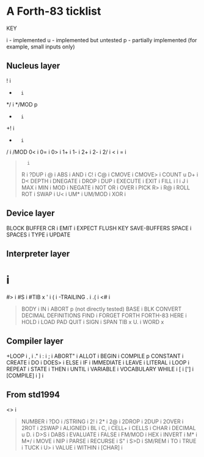 # A Forth-83 ticklist

KEY

i - implemented
u - implemented but untested
p - partially implemented (for example, small inputs only)


## Nucleus layer 


!       i
*       i
*/      i
*/MOD   p
+       i
+!      i
-       i
/       i
/MOD
0<      i
0=      i
0>      i
1+      i
1-      i
2+      i
2-      i
2/      i
<       i
=       i
>       i
>R      i
?DUP    i
@       i
ABS     i
AND     i
C!      i
C@      i
CMOVE   i
CMOVE>  i
COUNT   u
D+      i
D<
DEPTH   i
DNEGATE i
DROP    i
DUP     i
EXECUTE i
EXIT    i
FILL    i
I       i
J       i
MAX     i
MIN     i
MOD     i
NEGATE  i
NOT
OR      i
OVER    i
PICK
R>      i
R@      i
ROLL
ROT     i
SWAP    i
U<      i
UM*     i
UM/MOD  i
XOR     i


## Device layer 


BLOCK
BUFFER
CR      i
EMIT    i
EXPECT
FLUSH
KEY
SAVE-BUFFERS
SPACE   i
SPACES  i
TYPE    i
UPDATE


## Interpreter layer 


#       i
#>      i
#S      i
#TIB    x
'       i
(       i
-TRAILING
.       i
.(      i
<#      i
>BODY   i
>IN     i
ABORT   p (not directly tested)
BASE    i
BLK
CONVERT
DECIMAL
DEFINITIONS
FIND    i
FORGET
FORTH
FORTH-83
HERE    i
HOLD    i
LOAD
PAD
QUIT    i
SIGN    i
SPAN
TIB     x
U.      i
WORD    x


## Compiler layer 


+LOOP   i
,       i
."      i
:       i
;       i
ABORT"  i
ALLOT   i
BEGIN   i
COMPILE p
CONSTANT        i
CREATE  i
DO      i
DOES>   i
ELSE    i
IF      i
IMMEDIATE       i
LEAVE   i
LITERAL i
LOOP    i
REPEAT  i
STATE   i
THEN    i
UNTIL   i
VARIABLE        i
VOCABULARY
WHILE   i
[       i
[']     i
[COMPILE]       i
]       i

## From std1994

<>      i
>NUMBER i
?DO     i
/STRING i
2!      i
2*      i
2@      i
2DROP   i
2DUP    i
2OVER   i
2ROT    i
2SWAP   i
ALIGNED i
BL      i
C,      i
CELL+   i
CELLS   i
CHAR    i
DECIMAL u
D.      i
D>S     i
DABS    i
EVALUATE        i
FALSE   i
FM/MOD  i
HEX     i
INVERT  i
M*      i
M*/     i
MOVE    i
NIP     i
PARSE   i
RECURSE i
S"      i
S>D     i
SM/REM  i
TO      i
TRUE    i
TUCK    i
U>      i
VALUE   i
WITHIN  i
[CHAR]  i
